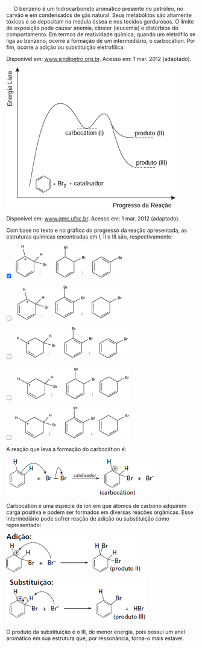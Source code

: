 

     O benzeno é um hidrocarboneto aromático presente no petróleo, no carvão e em condensados de gás natural. Seus metabólitos são altamente tóxicos e se depositam na medula óssea e nos tecidos gordurosos. O limite de exposição pode causar anemia, câncer (leucemia) e distúrbios do comportamento. Em termos de reatividade química, quando um eletrófilo se liga ao benzeno, ocorre a formação de um intermediário, o carbocátion. Por fim, ocorre a adição ou substituição eletrofílica.

Disponível em: www.sindipetro.org.br. Acesso em: 1 mar. 2012 (adaptado).

![](abd3f2cc-25ad-74b1-0727-75cce1ef9455.png)

Disponível em: www.qmc.ufsc.br. Acesso em: 1 mar. 2012 (adaptado).

Com base no texto e no gráfico do progresso da reação apresentada, as estruturas químicas encontradas em I, II e III são, respectivamente:



- [x] ![](71c0c74b-6a20-9cdb-6366-5e6cc5434606.png)
- [ ] ![](77ffdc16-da32-9701-8f12-5c1c5b60b4d5.png)
- [ ] ![](afce1914-baed-59ac-83e4-b4274f5764d4.png)
- [ ] ![](28ff03ed-7dfc-4887-2b86-50931bf80b62.png)
- [ ] ![](73461148-7919-d490-306a-af28a003d2a9.png)


A reação que leva à formação do carbocátion é:

![](3027baee-a54c-df47-0c86-253ca267839a.png)

Carbocátion é uma espécie de íon em que átomos de carbono adquirem carga positiva e podem ser formados em diversas reações orgânicas. Esse intermédiário pode sofrer reação de adição ou substituição como representado:

![](d05fa1af-3cb4-fd9d-d33e-a33345f45825.png)

![](986942a4-3a32-9040-c575-d74502aef120.png)

O produto da substituição é o III, de menor energia, pois possui um anel aromático em sua estrutura que, por ressonância, torna-o mais estável.
